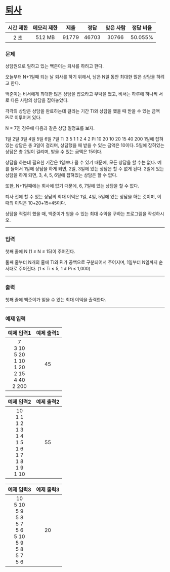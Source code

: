 # [퇴사](https://www.acmicpc.net/problem/14501)

<div align = center>

| 시간 제한 | 메모리 제한 | 제출  | 정답  | 맞은 사람 | 정답 비율 |
| :-------: | :---------: | :---: | :---: | :-------: | :-------: |
|   2 초    |   512 MB    | 91779 | 46703 |   30766   |  50.055%  |

</div>

### 문제

상담원으로 일하고 있는 백준이는 퇴사를 하려고 한다.

오늘부터 N+1일째 되는 날 퇴사를 하기 위해서, 남은 N일 동안 최대한 많은 상담을 하려고 한다.

백준이는 비서에게 최대한 많은 상담을 잡으라고 부탁을 했고, 비서는 하루에 하나씩 서로 다른 사람의 상담을 잡아놓았다.

각각의 상담은 상담을 완료하는데 걸리는 기간 Ti와 상담을 했을 때 받을 수 있는 금액 Pi로 이루어져 있다.

N = 7인 경우에 다음과 같은 상담 일정표를 보자.

1일 2일 3일 4일 5일 6일 7일
Ti 3 5 1 1 2 4 2
Pi 10 20 10 20 15 40 200
1일에 잡혀있는 상담은 총 3일이 걸리며, 상담했을 때 받을 수 있는 금액은 10이다. 5일에 잡혀있는 상담은 총 2일이 걸리며, 받을 수 있는 금액은 15이다.

상담을 하는데 필요한 기간은 1일보다 클 수 있기 때문에, 모든 상담을 할 수는 없다. 예를 들어서 1일에 상담을 하게 되면, 2일, 3일에 있는 상담은 할 수 없게 된다. 2일에 있는 상담을 하게 되면, 3, 4, 5, 6일에 잡혀있는 상담은 할 수 없다.

또한, N+1일째에는 회사에 없기 때문에, 6, 7일에 있는 상담을 할 수 없다.

퇴사 전에 할 수 있는 상담의 최대 이익은 1일, 4일, 5일에 있는 상담을 하는 것이며, 이때의 이익은 10+20+15=45이다.

상담을 적절히 했을 때, 백준이가 얻을 수 있는 최대 수익을 구하는 프로그램을 작성하시오.

---

### 입력

첫째 줄에 N (1 ≤ N ≤ 15)이 주어진다.

둘째 줄부터 N개의 줄에 Ti와 Pi가 공백으로 구분되어서 주어지며, 1일부터 N일까지 순서대로 주어진다. (1 ≤ Ti ≤ 5, 1 ≤ Pi ≤ 1,000)

---

### 출력

첫째 줄에 백준이가 얻을 수 있는 최대 이익을 출력한다.

---

### 예제 입력

|                            예제 입력1                             | 예제 출력1 |
| :---------------------------------------------------------------: | :--------: |
| 7<br/>3 10<br/>5 20<br/>1 10<br/>1 20<br/>2 15<br/>4 40<br/>2 200 |     45     |

|                                     예제 입력2                                      | 예제 출력2 |
| :---------------------------------------------------------------------------------: | :--------: |
| 10<br/>1 1<br/>1 2<br/>1 3<br/>1 4<br/>1 5<br/>1 6<br/>1 7<br/>1 8<br/>1 9<br/>1 10 |     55     |

|                                      예제 입력3                                      | 예제 출력3 |
| :----------------------------------------------------------------------------------: | :--------: |
| 10<br/>5 10<br/>5 9<br/>5 8<br/>5 7<br/>5 6<br/>5 10<br/>5 9<br/>5 8<br/>5 7<br/>5 6 |     20     |
